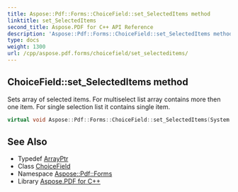 ```yaml
---
title: Aspose::Pdf::Forms::ChoiceField::set_SelectedItems method
linktitle: set_SelectedItems
second_title: Aspose.PDF for C++ API Reference
description: 'Aspose::Pdf::Forms::ChoiceField::set_SelectedItems method. Sets array of selected items. For multiselect list array contains more then one item. For single selection list it contains single item in C++.'
type: docs
weight: 1300
url: /cpp/aspose.pdf.forms/choicefield/set_selecteditems/
---
```

## ChoiceField::set_SelectedItems method


Sets array of selected items. For multiselect list array contains more then one item. For single selection list it contains single item.

```cpp
virtual void Aspose::Pdf::Forms::ChoiceField::set_SelectedItems(System::ArrayPtr<int32_t> value)
```

## See Also

* Typedef [ArrayPtr](../../../system/arrayptr/)
* Class [ChoiceField](../)
* Namespace [Aspose::Pdf::Forms](../../)
* Library [Aspose.PDF for C++](../../../)
